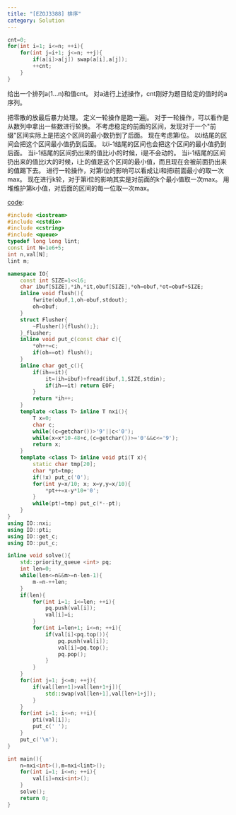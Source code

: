 ```yaml
---
title: "[EZOJ3388] 排序"
category: Solution 
---
```


```cpp
cnt=0;
for(int i=1; i<=n; ++i){
	for(int j=i+1; j<=n; ++j){
		if(a[i]>a[j]) swap(a[i],a[j]);
		++cnt;
	}
}
```
给出一个排列a(1...n)和值cnt。
对a进行上述操作，cnt刚好为题目给定的值时的a序列。

把零散的放最后暴力处理。
定义一轮操作是跑一遍j。
对于一轮操作，可以看作是从数列中拿出一些数进行轮换。
不考虑稳定的前面的区间，发现对于一个"前缀"区间实际上是把这个区间的最小数扔到了后面。
现在考虑第i位。
以i结尾的区间会把这个区间最小值扔到后面。
以i-1结尾的区间也会把这个区间的最小值扔到后面。
当i-1结尾的区间扔出来的值比i小的时候，i是不会动的。
当i-1结尾的区间扔出来的值比i大的时候，i上的值是这个区间的最小值，而且现在会被前面扔出来的值踢下去。
进行一轮操作，对第i位的影响可以看成让i和把i前面最小的取一次max。
现在进行k轮，对于第i位的影响其实是对前面的k个最小值取一次max。
用堆维护第k小值，对后面的区间的每一位取一次max。

[code](https://github.com/syniox/Online_Judge_solutions/blob/master/XSY/3388.cpp):
```cpp
#include <iostream>
#include <cstdio>
#include <cstring>
#include <queue>
typedef long long lint;
const int N=1e6+5;
int n,val[N];
lint m;

namespace IO{
	const int SIZE=1<<16;
	char ibuf[SIZE],*ih,*it,obuf[SIZE],*oh=obuf,*ot=obuf+SIZE;
	inline void flush(){
		fwrite(obuf,1,oh-obuf,stdout);
		oh=obuf;
	}
	struct Flusher{
		~Flusher(){flush();};
	}_flusher;
	inline void put_c(const char c){
		*oh++=c;
		if(oh==ot) flush();
	}
	inline char get_c(){
		if(ih==it){
			it=(ih=ibuf)+fread(ibuf,1,SIZE,stdin);
			if(ih==it) return EOF;
		}
		return *ih++;
	}
	template <class T> inline T nxi(){
		T x=0;
		char c;
		while((c=getchar())>'9'||c<'0');
		while(x=x*10-48+c,(c=getchar())>='0'&&c<='9');
		return x;
	}
	template <class T> inline void pti(T x){
		static char tmp[20];
		char *pt=tmp;
		if(!x) put_c('0');
		for(int y=x/10; x; x=y,y=x/10){
			*pt++=x-y*10+'0';
		}
		while(pt!=tmp) put_c(*--pt);
	}
}
using IO::nxi;
using IO::pti;
using IO::get_c;
using IO::put_c;

inline void solve(){
	std::priority_queue <int> pq;
	int len=0;
	while(len<=n&&m>=n-len-1){
		m-=n-++len;
	}
	if(len){
		for(int i=1; i<=len; ++i){
			pq.push(val[i]);
			val[i]=i;
		}
		for(int i=len+1; i<=n; ++i){
			if(val[i]<pq.top()){
				pq.push(val[i]);
				val[i]=pq.top();
				pq.pop();
			}
		}
	}
	for(int j=1; j<=m; ++j){
		if(val[len+1]>val[len+1+j]){
			std::swap(val[len+1],val[len+1+j]);
		}
	}
	for(int i=1; i<=n; ++i){
		pti(val[i]);
		put_c(' ');
	}
	put_c('\n');
}

int main(){
	n=nxi<int>(),m=nxi<lint>();
	for(int i=1; i<=n; ++i){
		val[i]=nxi<int>();
	}
	solve();
	return 0;
}

```